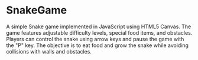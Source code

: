 # SnakeGame
A simple Snake game implemented in JavaScript using HTML5 Canvas. The game features adjustable difficulty levels, special food items, and obstacles. Players can control the snake using arrow keys and pause the game with the "P" key. The objective is to eat food and grow the snake while avoiding collisions with walls and obstacles.
